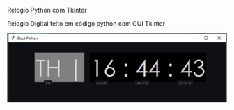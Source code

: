 Relogio Python com Tkinter
<p> Relogio Digital feito em código python com GUI Tkinter</p>

<img src="https://github.com/AndreRibeiroBorges/clock/blob/master/Image_Clock.png">
